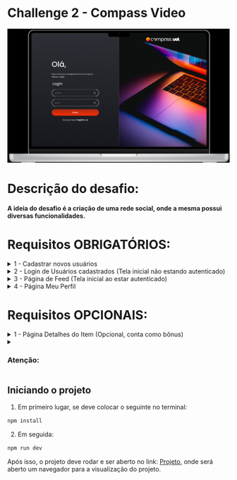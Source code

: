 <div>
    <h1>Challenge 2 - Compass Video</h1>
    <img src="./public/desktop-logo.png"/>
</div>

<h1>Descrição do desafio:</h1>
<h4>A ideia do desafio é a criação de uma rede social, onde a mesma possui diversas funcionalidades.</h4>

<h1>Requisitos OBRIGATÓRIOS:</h1>

<details>
  <summary>1 - Cadastrar novos usuários</summary>
</br>
  Nesta primeira etapa, se deve criar um formulário de cadastro para novos usuários. Os dados precisam seguir as regras de validação descritas abaixo e todos os campos são obrigatórios:

- Nome: nome completo, sem validações (max: 255 caracteres).
- Usuário: deve ser único dentre todos os usuários (api retornará erro quando já existir, max: 255 caracteres).
- Data de Nascimento: deve ser escrita no formato dd/mm/aaaa (enviada para api no formato aaaa-mm-dd).
- Email: deve ser único e não deve aceitar endereços sem @ e/ou domínio. (api retornará erro quando já existir, max: 255 caracteres).
- Senha: deve exigir no mínimo 6 caracteres e no máximo 50.
- Confirmar senha: deve ter valor igual ao digitado em Senha.

</details>

<details>
  <summary>2 - Login de Usuários cadastrados (Tela inicial não estando autenticado) 
</summary>
</br>
    Nesta etapa, se deve criar um formulário de login para usuários já cadastrados. Os dados precisam seguir as regras de validação descritas abaixo e todos os campos são obrigatórios: 
  
  - Usuário: deve ser único dentre todos os usuários (max: 255 caracteres);
  - Senha: deve exigir no mínimo 6 caracteres e no máximo 50;
</br>

- Ao realizar o login, a api retornará informações do usuário suficientes para acessar a aplicação.
- Ao informar credenciais inválidas, deve ser mostrada a mensagem “Usuário e/ou Senha inválidos. Por favor, tente novamente!”.
</details>

<details>
  <summary>3 - Página de Feed (Tela inicial ao estar autenticado)  
</summary>
  </br>
  
  Em todas as telas (exceto login e cadastro) à esquerda, temos um menu lateral com as seguintes rotas disponíveis: 
- Página Inicial (Feed) 
- Meu Perfil
- Marketplace
- Sair (faz o logout do usuário e o redireciona para a tela de login) 
</details>

<details>
  <summary>4 - Página Meu Perfil  
</summary>
  </br>
  
  Ao centro, deve conter as informações a respeito do perfil acessado, como:
  </br>

- Foto de capa, estática (pode ser sempre a mesma foto, ou utilizar alguma lógica para randomizar imagens).
- Foto de perfil, estática (pode ser sempre a mesma foto, ou utilizar alguma lógica para randomizar imagens).
- Nome e profissão do usuário (vindas da api).
- O botão editar perfil só deve aparecer caso o perfil pertença ao usuário logado na aplicação.
- O campo sobre deve conter algumas outras informações que não foram preenchidas no cadastro da conta, que podem ser editadas ao clicar no botão editar perfil.
- Há três botões, Followers, Following, Posts (já selecionado), nenhum possui ação ao ser clicado.
- Uma listagem de posts criados pelo usuário do perfil com seus respectivos comentários.
- Posts que foram feitos pelo usuário logado, podem ser editados e excluídos.
- Comentários feitos pelo usuário logado podem ser editados e excluídos.

  </br>
  Ao clicar em editar o perfil, deve-se abrir uma modal com os seguintes campos para atualização do perfil do usuário:
  </br>

- Nome

- Cargo/Ocupação
- Sexo
- Data de Nascimento (mostrado como dd/mm/aaaa, enviado para api como aaaa-mm-dd)
- Endereço
- Telefone (enviar para a api somente os caracteres numéricos)

 </br>

Todos os campos são opcionais e possuem um máximo de 255 caracteres:
</br>

- Ao clicar em cancelar, fechar a modal.
- Ao clicar em salvar, enviar as informações para o endpoint de atualizar usuário.

</details>

<h1>Requisitos OPCIONAIS:</h1>

<details>
  <summary>1 - Página Detalhes do Item (Opcional, conta como bônus) 
</summary>
  </br>
  
  Deve trazer as mesmas informações da listagem, porém, com as informações do vendedor e, caso tenha sido vendido, também as informações do comprador. 
Caso o item tenha sido cadastrado pelo usuário logado, existirá o botão de menu do item, que mostrará as opções de Editar e Deletar. 
Caso o item ainda não tenha sido vendido, terá um botão Comprar Item, onde o item será marcado como vendido e as informações do usuário gravadas como comprador.

</details>

<details>

<summary><h3>Atenção:</h3></summary>
 
 - Utilize css “padrão” ou alguma biblioteca de estilização de sua preferência. 
- Pode ser utilizado Next.js caso queira.
- Utilize o gerenciamento de estados globais de sua preferência (context, redux, zustand, etc). 
- Testes unitários/e2e (tentem atingir pelo menos 30% de coverage) são opcionais, mas contam como bônus. 
- O usuário ao estar logado, não pode conseguir acessar a página de login e cadastro, devem ser rotas protegidas que redirecionam para o feed de posts. 
- O usuário ao estar deslogado, não pode acessar as demais páginas além do login e cadastro, devem ser rotas protegidas que redirecionam para a página de login. 
- Responsividade é opcional, mas conta como bônus (Aplicar Mobile-First pode ajudar nesta questão). 
- Padrões de commits é opcional, mas conta como bônus. 
- Readme.md é opcional, mas conta como bônus (é sempre bom uma breve apresentação do projeto ao abrir o repositório). 
- Nenhuma cópia é permitida, os projetos que identificarmos como plágio, serão zerados. (É permitido solicitar ajuda para colegas, mas sem copiar e colar o código 😉)

<details>

<summary><h3>Obrigatório:</h3></summary>
 </br>

Você precisa publicar seu código no github, em um repositório privado e incluir tanto o SM como todos os instrutores como colaboradores, as contas que devem utilizar seguem abaixo:

- [Isabela](https://github.com/isadfrn)
- [Carlos](https://github.com/ycarlosedu)
- [Gustavo](https://github.com/gustavoeyros)
- [Thiago](https://github.com/thiago-compasso)

</details>

<details>

<summary><h3>Links úteis:</h3></summary>
 </br>

Você precisa publicar seu código no github, em um repositório privado e incluir tanto o SM como todos os instrutores como colaboradores, as contas que devem utilizar seguem abaixo:

- [Figma](<https://www.figma.com/file/9nK8ak0y39Pn3SIkZ0uCni/Compass-Login-(Challenge-III)?type=design&node-id=0%3A1&mode=design&t=tMffu78JBk0sbcI8-1>)
- [Figma Protótipo Navegável(Desktop)](<https://www.figma.com/proto/9nK8ak0y39Pn3SIkZ0uCni/Compass-Login-(Challenge-III)?type=design&node-id=0-3&t=tKVyC1sBTohXRzrL-0&scaling=scale-down&page-id=0%3A1&starting-point-node-id=6%3A121>)
- [Figma Protótipo Navegável(Mobile)](<https://www.figma.com/proto/9nK8ak0y39Pn3SIkZ0uCni/Compass-Login-(Challenge-III)?type=design&node-id=1470-2202&t=T5YR7Yvf5xPwRa3S-0&scaling=scale-down&page-id=1451%3A1005&starting-point-node-id=1470%3A2202>)
- [API(Postman)](https://www.postman.com/silvacarlosoliveira/workspace/socialcompass/collection/28862195-64fbaff4-e94a-4abb-8a8d-af15ee6e6f17?action=share&creator=28862195&active-environment=28862195-551dbb4f-6228-4a9b-8504-109a4db23ef5)

</details>

</details>

## Iniciando o projeto

1. Em primeiro lugar, se deve colocar o seguinte no terminal:

```bash
npm install
```

2. Em seguida:

```bash
npm run dev
```

Após isso, o projeto deve rodar e ser aberto no link: [Projeto](http://localhost:3000), onde será aberto um navegador para a visualização do projeto.
